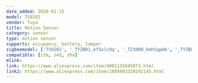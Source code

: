 ```yaml
---
date_added: 2020-01-15
model: TS0202
vendor: Tuya
title: Motion Sensor
category: sensor
type: motion sensor
supports: occupancy, battery, tamper
zigbeemodel: ['TS0202', '_TYZB01_ef5xlc9q', '_TZ3000_kmh5qpmb', '_TYZB01_zwvaj5wy', '_TYZB01_tv3wxhcz', '_TYZB01_jytabjkb']
compatible: [z2m, z4d, zha]
mlink: 
link: https://www.aliexpress.com/item/4001135645873.html
link2: https://www.aliexpress.com/item/1005003320192145.html
---
```

